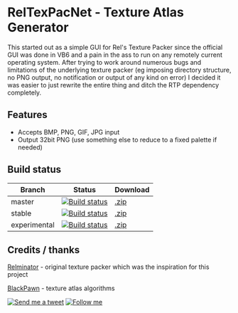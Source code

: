RelTexPacNet - Texture Atlas Generator
======================================

This started out as a simple GUI for Rel's Texture Packer since the official GUI was done in VB6 and a pain in the ass to run on any remotely current operating system. After trying to work around numerous bugs and limitations of the underlying texture packer (eg imposing directory structure, no PNG output, no notification or output of any kind on error) I decided it was easier to just rewrite the entire thing and ditch the RTP dependency completely.

Features
--------

* Accepts BMP, PNG, GIF, JPG input
* Output 32bit PNG (use something else to reduce to a fixed palette if needed)

Build status
--------

Branch | Status | Download
------|-----|------
master | [![Build status](https://ci-beta.appveyor.com/api/projects/status/51gsvoo39q01abmo/branch/master)](https://ci-beta.appveyor.com/project/nathanchere/relstexturepackernet) | [.zip](https://github.com/nathanchere/RelsTexturePackerNet/archive/master.zip)
stable | [![Build status](https://ci-beta.appveyor.com/api/projects/status/51gsvoo39q01abmo/branch/stable)](https://ci-beta.appveyor.com/project/nathanchere/relstexturepackernet) | [.zip](https://github.com/nathanchere/RelsTexturePackerNet/archive/stable.zip)
experimental | [![Build status](https://ci-beta.appveyor.com/api/projects/status/51gsvoo39q01abmo/branch/experimental)](https://ci-beta.appveyor.com/project/nathanchere/relstexturepackernet) | [.zip](https://github.com/nathanchere/RelsTexturePackerNet/archive/experimental.zip)


Credits / thanks
------

[Relminator](http://rel.phatcode.net) - original texture packer which was the inspiration for this project

[BlackPawn](http://www.blackpawn.com/texts/lightmaps/default.html) - texture atlas algorithms

[![Send me a tweet](http://nathanchere.github.io/twitter_tweet.png)](https://twitter.com/intent/user?screen_name=nathanchere "Send me a tweet") [![Follow me](http://nathanchere.github.io/twitter_follow.png)](https://twitter.com/intent/user?screen_name=nathanchere "Follow me")